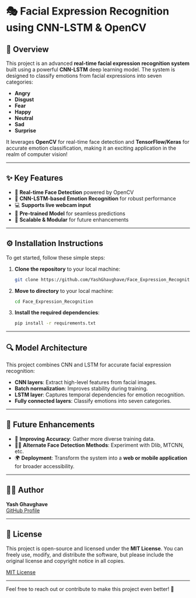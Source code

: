 # 🎭 **Facial Expression Recognition using CNN-LSTM & OpenCV** 

## 🚀 **Overview**
This project is an advanced **real-time facial expression recognition system** built using a powerful **CNN-LSTM** deep learning model. The system is designed to classify emotions from facial expressions into seven categories:  
- **Angry**
- **Disgust**
- **Fear**
- **Happy**
- **Neutral**
- **Sad**
- **Surprise**

It leverages **OpenCV** for real-time face detection and **TensorFlow/Keras** for accurate emotion classification, making it an exciting application in the realm of computer vision!

---

## ✨ **Key Features**
- 🎯 **Real-time Face Detection** powered by OpenCV
- 🧠 **CNN-LSTM-based Emotion Recognition** for robust performance
- 💻 **Supports live webcam input**
- 🤖 **Pre-trained Model** for seamless predictions
- 🔄 **Scalable & Modular** for future enhancements

---

## ⚙️ **Installation Instructions**
To get started, follow these simple steps:

1. **Clone the repository** to your local machine:
    ```bash
    git clone https://github.com/YashGhavghave/Face_Expression_Recognition.git
    ```

2. **Move to directory** to your local machine:
    ```bash
    cd Face_Expression_Recognition
    ```

3. **Install the required dependencies**:
    ```bash
    pip install -r requirements.txt
    ```
---

## 🔍 **Model Architecture**
This project combines CNN and LSTM for accurate facial expression recognition:
- **CNN layers**: Extract high-level features from facial images.
- **Batch normalization**: Improves stability during training.
- **LSTM layer**: Captures temporal dependencies for emotion recognition.
- **Fully connected layers**: Classify emotions into seven categories.

---

## 🚀 **Future Enhancements**
- 🔧 **Improving Accuracy**: Gather more diverse training data.
- 🧑‍💻 **Alternate Face Detection Methods**: Experiment with Dlib, MTCNN, etc.
- 🌍 **Deployment**: Transform the system into a **web or mobile application** for broader accessibility.

---

## 👨‍💻 **Author**
**Yash Ghavghave**  
[GitHub Profile](https://github.com/YashGhavghave)

---

## 📜 **License**
This project is open-source and licensed under the **MIT License**. You can freely use, modify, and distribute the software, but please include the original license and copyright notice in all copies.

[MIT License](https://github.com/YashGhavghave/Face_Expression_Recognition/blob/main/LICENSE)

---

Feel free to reach out or contribute to make this project even better! 🚀
